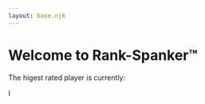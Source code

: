 ```yaml
---
layout: base.njk
---
```


# Welcome to Rank-Spanker™

The higest rated player is currently:

<span id="highPlayer">I</span>

